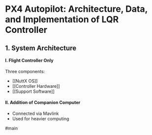 # PX4 Autopilot: Architecture, Data, and Implementation of LQR Controller 
## 1. System Architecture
#### I. Flight Controller Only
Three components:
- [[NuttX OS]]
- [[Controller Hardware]]
- [[Support Software]]

#### II. Addition of Companion Computer
- Connected via Mavlink
- Used for heavier computing


#main